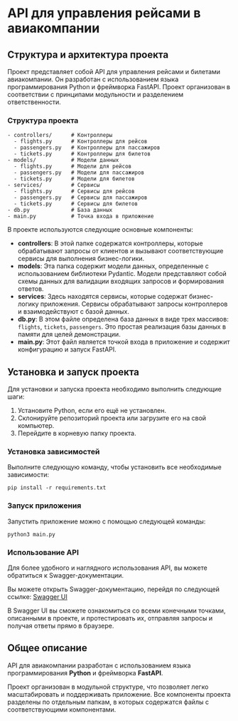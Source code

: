 # API для управления рейсами в авиакомпании

## Структура и архитектура проекта

Проект представляет собой API для управления рейсами и билетами авиакомпании. Он разработан с использованием языка программирования Python и фреймворка FastAPI. Проект организован в соответствии с принципами модульности и разделением ответственности.

### Структура проекта

```
- controllers/      # Контроллеры
  - flights.py      # Контроллеры для рейсов
  - passengers.py   # Контроллеры для пассажиров
  - tickets.py      # Контроллеры для билетов
- models/           # Модели данных
  - flights.py      # Модели для рейсов
  - passengers.py   # Модели для пассажиров
  - tickets.py      # Модели для билетов
- services/         # Сервисы
  - flights.py      # Сервисы для рейсов
  - passengers.py   # Сервисы для пассажиров
  - tickets.py      # Сервисы для билетов
- db.py             # База данных
- main.py           # Точка входа в приложение
```

В проекте используются следующие основные компоненты:

- **controllers**: В этой папке содержатся контроллеры, которые обрабатывают запросы от клиентов и вызывают соответствующие сервисы для выполнения бизнес-логики.
- **models**: Эта папка содержит модели данных, определенные с использованием библиотеки Pydantic. Модели представляют собой схемы данных для валидации входящих запросов и формирования ответов.
- **services**: Здесь находятся сервисы, которые содержат бизнес-логику приложения. Сервисы обрабатывают запросы контроллеров и взаимодействуют с базой данных.
- **db.py**: В этом файле определена база данных в виде трех массивов: `flights`, `tickets`, `passengers`. Это простая реализация базы данных в памяти для целей демонстрации.
- **main.py**: Этот файл является точкой входа в приложение и содержит конфигурацию и запуск FastAPI.

## Установка и запуск проекта

Для установки и запуска проекта необходимо выполнить следующие шаги:

1. Установите Python, если его ещё не установлен.
2. Склонируйте репозиторий проекта или загрузите его на свой компьютер.
3. Перейдите в корневую папку проекта.

### Установка зависимостей

Выполните следующую команду, чтобы установить все необходимые зависимости:

```
pip install -r requirements.txt
```

### Запуск приложения

Запустить приложение можно с помощью следующей команды:

```
python3 main.py
```

### Использование API

Для более удобного и наглядного использования API, вы можете обратиться к Swagger-документации.

Вы можете открыть Swagger-документацию, перейдя по следующей ссылке:
[Swagger UI](http://localhost:8000/docs)

В Swagger UI вы сможете ознакомиться со всеми конечными точками, описанными в проекте, и протестировать их, отправляя запросы и получая ответы прямо в браузере.

## Общее описание

API для авиакомпании разработан с использованием языка программирования **Python** и фреймворка **FastAPI**.

Проект организован в модульной структуре, что позволяет легко масштабировать и поддерживать приложение. Все компоненты проекта разделены по отдельным папкам, в которых содержатся файлы с соответствующими компонентами.